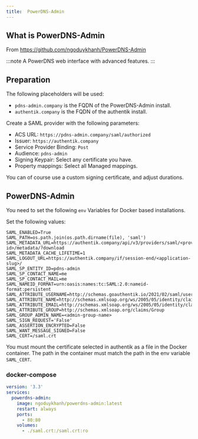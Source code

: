 ```yaml
---
title:  PowerDNS-Admin
---
```


## What is PowerDNS-Admin

From https://github.com/ngoduykhanh/PowerDNS-Admin

:::note
A PowerDNS web interface with advanced features.
:::

## Preparation

The following placeholders will be used:

- `pdns-admin.company` is the FQDN of the PowerDNS-Admin install.
- `authentik.company` is the FQDN of the authentik install.

Create a SAML provider with the following parameters:

- ACS URL: `https://pdns-admin.company/saml/authorized`
- Issuer: `https://authentik.company`
- Service Provider Binding: `Post`
- Audience: `pdns-admin`
- Signing Keypair: Select any certificate you have.
- Property mappings: Select all Managed mappings.

You can of course use a custom signing certificate, and adjust durations.

## PowerDNS-Admin

You need to set the following `env` Variables for Docker based installations.

Set the following values:

```env
SAML_ENABLED=True
SAML_PATH=os.path.join(os.path.dirname(file), 'saml')
SAML_METADATA_URL=https://authentik.company/api/v3/providers/saml/<provider-id>/metadata/?download
SAML_METADATA_CACHE_LIFETIME=1
SAML_LOGOUT_URL=https://authentik.company/if/session-end/<application-slug>/
SAML_SP_ENTITY_ID=pdns-admin
SAML_SP_CONTACT_NAME=me
SAML_SP_CONTACT_MAIL=me
SAML_NAMEID_FORMAT=urn:oasis:names:tc:SAML:2.0:nameid-format:persistent
SAML_ATTRIBUTE_USERNAME=http://schemas.goauthentik.io/2021/02/saml/username
SAML_ATTRIBUTE_NAME=http://schemas.xmlsoap.org/ws/2005/05/identity/claims/name
SAML_ATTRIBUTE_EMAIL=http://schemas.xmlsoap.org/ws/2005/05/identity/claims/emailaddress
SAML_ATTRIBUTE_GROUP=http://schemas.xmlsoap.org/claims/Group
SAML_GROUP_ADMIN_NAME=<admin-group-name>
SAML_SIGN_REQUEST='False'
SAML_ASSERTION_ENCRYPTED=False
SAML_WANT_MESSAGE_SIGNED=False
SAML_CERT=/saml.crt
```

You must mount the certificate selected in authentik as a file in the Docker container. The path in the container must match the path in the env variable `SAML_CERT`.

### docker-compose
```yaml
version: '3.3'
services:
  powerdns-admin:
    image: ngoduykhanh/powerdns-admin:latest
    restart: always
    ports:
      - 80:80
    volumes:
      - ./saml.crt:/saml.crt:ro
```